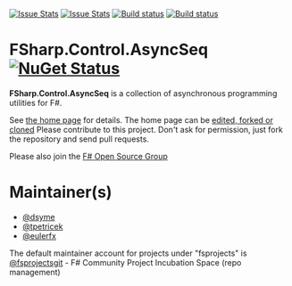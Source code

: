 [![Issue Stats](http://issuestats.com/github/fsprojects/FSharp.Control.AsyncSeq/badge/issue)](http://issuestats.com/github/fsprojects/FSharp.Control.AsyncSeq)
[![Issue Stats](http://issuestats.com/github/fsprojects/FSharp.Control.AsyncSeq/badge/pr)](http://issuestats.com/github/fsprojects/FSharp.Control.AsyncSeq)
[![Build status](https://ci.appveyor.com/api/projects/status/22wknie0x5c2jfuo/branch/master?svg=true)](https://ci.appveyor.com/project/SteffenForkmann/fsharp-control-asyncseq/branch/master)
[![Build status](https://travis-ci.org/fsprojects/FSharp.Control.AsyncSeq.svg?branch=master)](https://travis-ci.org/fsprojects/FSharp.Control.AsyncSeq)

# FSharp.Control.AsyncSeq [![NuGet Status](http://img.shields.io/nuget/v/FSharp.Control.AsyncSeq.svg?style=flat)](https://www.nuget.org/packages/FSharp.Control.AsyncSeq/)

**FSharp.Control.AsyncSeq** is a collection of asynchronous programming utilities for F#. 

See [the home page](http://fsprojects.github.io/FSharp.Control.AsyncSeq/) for details. The home page can be [edited, forked or cloned](https://github.com/fsprojects/FSharp.Control.AsyncSeq/tree/master/docs/content)
Please contribute to this project. Don't ask for permission, just fork the repository and send pull requests.

Please also join the [F# Open Source Group](http://fsharp.github.com)

# Maintainer(s)

- [@dsyme](https://github.com/dsyme)
- [@tpetricek](https://github.com/tpetricek)
- [@eulerfx](https://github.com/eulerfx)


The default maintainer account for projects under "fsprojects" is [@fsprojectsgit](https://github.com/fsprojectsgit) - F# Community Project Incubation Space (repo management)
